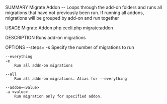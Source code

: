 SUMMARY
    Migrate Addon -- Loops through the add-on folders and runs all migrations that have not previously been run. If running all addons, migrations will be grouped by add-on and run together

USAGE
    Migrate Addon php eecli.php migrate:addon

DESCRIPTION
    Runs add-on migrations

OPTIONS
    --steps=<value>
    -s <value>
        Specify the number of migrations to run

    --everything
    -e
        Run all addn-on migrations

    --all
        Run all addn-on migrations. Alias for --everything

    --addon=<value>
    -a <value>
        Run migration only for specified addon.

